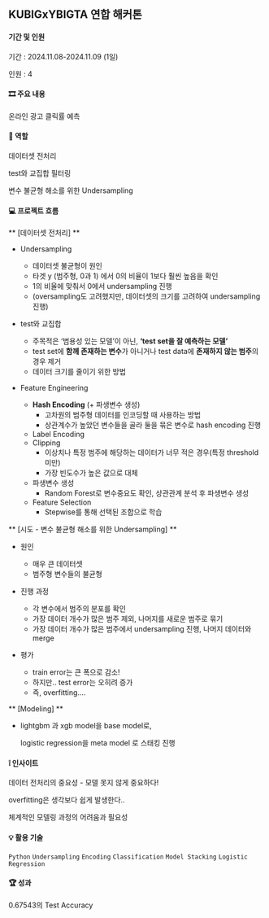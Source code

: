 ## KUBIGxYBIGTA 연합 해커톤

#### 기간 및 인원
기간 : 2024.11.08-2024.11.09 (1일) 

인원 : 4

#### 🎞 주요 내용
온라인 광고 클릭률 예측

#### 🪪 역할

데이터셋 전처리 

test와 교집합 필터링

변수 불균형 해소를 위한 Undersampling


#### 💻 프로젝트 흐름

** [데이터셋 전처리] **
- Undersampling
   -  데이터셋 불균형이 원인
   -  타겟 y (범주형, 0과 1) 에서 0의 비율이 1보다 훨씬 높음을 확인
   -  1의 비율에 맞춰서 0에서 undersampling 진행
   -  (oversampling도 고려했지만, 데이터셋의 크기를 고려하여 undersampling 진행)
     
- test와 교집합
   - 주목적은 ‘범용성 있는 모델’이 아닌, **‘test set을 잘 예측하는 모델’**
   - test set에 **함께 존재하는 변수**가 아니거나 test data에 **존재하지 않는 범주**의 경우 제거
   - 데이터 크기를 줄이기 위한 방법
     
- Feature Engineering
    - **Hash Encoding** (+ 파생변수 생성)
        - 고차원의 범주형 데이터를 인코딩할 때 사용하는 방법
        - 상관계수가 높았던 변수들을 골라 둘을 묶은 변수로 hash encoding 진행
    - Label Encoding
    - Clipping
        - 이상치나 특정 범주에 해당하는 데이터가 너무 적은 경우(특정 threshold 미만)
        - 가장 빈도수가 높은 값으로 대체
    - 파생변수 생성
        - Random Forest로 변수중요도 확인, 상관관계 분석 후 파생변수 생성
    - Feature Selection
        - Stepwise를 통해 선택된 조합으로 학습
     
          
** [시도 - 변수 불균형 해소를 위한 Undersampling] **
- 원인
    - 매우 큰 데이터셋
    - 범주형 변수들의 불균형
      
- 진행 과정
    - 각 변수에서 범주의 분포를 확인
    - 가장 데이터 개수가 많은 범주 제외, 나머지를 새로운 범주로 묶기
    - 가장 데이터 개수가 많은 범주에서 undersampling 진행, 나머지 데이터와 merge
            
- 평가
    - train error는 큰 폭으로 감소!
    - 하지만.. test error는 오히려 증가
    - 즉, overfitting….

** [Modeling] **
- lightgbm 과 xgb model을 base model로,

  logistic regression을 meta model 로 스태킹 진행


#### ❕ 인사이트
데이터 전처리의 중요성 - 모델 못지 않게 중요하다! 

overfitting은 생각보다 쉽게 발생한다.. 

체계적인 모델링 과정의 어려움과 필요성

#### 💡 활용 기술
`Python` `Undersampling` `Encoding` `Classification` `Model Stacking` `Logistic Regression` 

#### 🏆 성과
0.67543의 Test Accuracy
